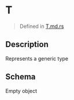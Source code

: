 # T
> Defined in [T.md.rs](..//interface/src/interface/)

## Description
Represents a generic type

## Schema

Empty object

